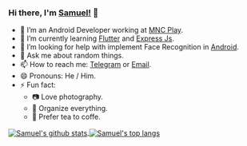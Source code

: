 ### Hi there, I'm [Samuel!](https://samuelbernard147.github.io/) 👋
<!--- 🔭 I’m currently working on a few Android projects. -->
- 🔭 I’m an Android Developer working at [MNC Play](https://www.mncplay.id). 
- 🌱 I’m currently learning [Flutter](https://flutter.dev/) and [Express Js](https://expressjs.com).
- 🤔 I’m looking for help with implement Face Recognition in [Android](https://android.com).
- 💬 Ask me about random things.
- 📫 How to reach me: [Telegram](https://t.me/SamuelBernard) or [Email](samuelbjeffersen@gmail.com).
- 😄 Pronouns: He / Him.
- ⚡ Fun fact:
  - :camera: Love photography.
  - :memo: Organize everything.
  - :tea: Prefer tea to coffe.
 <!-- - Working towards an Associate Android Developer Certification. -->
 
 <a href="https://github.com/samuelbernard147">
  <img align="center" src="https://github-readme-stats.vercel.app/api?username=samuelbernard147&show_icons=true&include_all_commits=true&count_private=true" alt="Samuel's github stats" />
</a>
<a href="https://github.com/anuraghazra/samuelbernard147">  
  <img align="center" src="https://github-readme-stats.vercel.app/api/top-langs/?username=samuelbernard147&layout=compact" alt="Samuel's top langs"/>
</a> 

<!--
**SamuelBernard147/SamuelBernard147** is a ✨ _special_ ✨ repository because its `README.md` (this file) appears on your GitHub profile.

Here are some ideas to get you started:

- 🔭 I’m currently working on ...
- 🌱 I’m currently learning ...
- 👯 I’m looking to collaborate on ...
- 🤔 I’m looking for help with ...
- 💬 Ask me about ...
- 📫 How to reach me: ...
- 😄 Pronouns: ...
- ⚡ Fun fact: ...
-->
